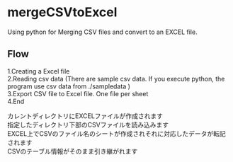 # mergeCSVtoExcel
Using python for Merging CSV files and convert to an EXCEL file.  

## Flow

1.Creating a Excel file  
2.Reading csv data (There are sample csv data. If you execute python, the program use csv data from ./sampledata )  
3.Export CSV file to Excel file. One file per sheet  
4.End  


カレントディレクトリにEXCELファイルが作成されます  
指定したディレクトリ下部のCSVファイルを読み込みます  
EXCEL上でCSVのファイル名のシートが作成されそれに対応したデータが転記されます  
CSVのテーブル情報がそのまま引き継がれます 



